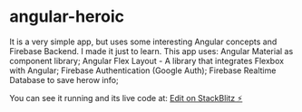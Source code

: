 # angular-heroic
It is a very simple app, but uses some interesting Angular concepts and Firebase Backend.
I made it just to learn. This app uses:
Angular Material as component library;
Angular Flex Layout - A library that integrates Flexbox with Angular;
Firebase Authentication (Google Auth);
Firebase Realtime Database to save herow info;

You can see it running and its live code at:
[Edit on StackBlitz ⚡️](https://stackblitz.com/edit/angular-heroic)